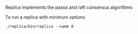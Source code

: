 Replica implements the paxos and raft consensus algorithms

To run a replica with minimum options

```./replica/bin/replica --name 0```